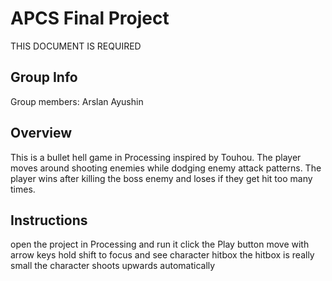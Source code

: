 # APCS Final Project
THIS DOCUMENT IS REQUIRED
## Group Info
Group members: Arslan Ayushin
## Overview
This is a bullet hell game in Processing inspired by Touhou. The player moves around shooting enemies while dodging enemy attack patterns. The player wins after killing the boss enemy and loses if they get hit too many times.
## Instructions
open the project in Processing and run it
click the Play button
move with arrow keys
hold shift to focus and see character hitbox
the hitbox is really small
the character shoots upwards automatically